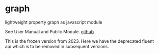 # graph
lightweight property graph as javascript module

See User Manual and Public Module. [github](https://wardcunningham.github.io/graph/)

This is the frozen version from 2023.
Here we have the deprecated fluent api which is to be removed in subsequent versions.
